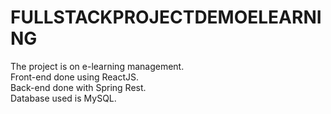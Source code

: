 # FULLSTACKPROJECTDEMOELEARNING
The project is on e-learning management. <br/>
Front-end done using ReactJS. <br/>
Back-end done with Spring Rest. <br/>
Database used is MySQL. <br/>
